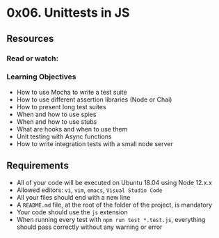 # 0x06. Unittests in JS

## Resources
### Read or watch:

### Learning Objectives

+ How to use Mocha to write a test suite
+ How to use different assertion libraries (Node or Chai)
+ How to present long test suites
+ When and how to use spies
+ When and how to use stubs
+ What are hooks and when to use them
+ Unit testing with Async functions
+ How to write integration tests with a small node server

## Requirements
+ All of your code will be executed on Ubuntu 18.04 using Node 12.x.x
+ Allowed editors: `vi`, `vim`, `emacs`, `Visual Studio Code`
+ All your files should end with a new line
+ A `README.md` file, at the root of the folder of the project, is mandatory
+ Your code should use the `js` extension
+ When running every test with `npm run test *.test.js`, everything should pass correctly without any warning or error

